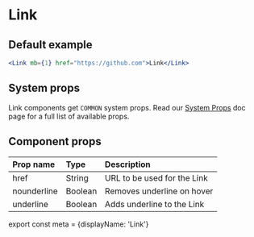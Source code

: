 # Link

## Default example

```.jsx
<Link mb={1} href="https://github.com">Link</Link>
```

## System props

Link components get `COMMON` system props. Read our [System Props](/system-props) doc page for a full list of available props.

## Component props

| Prop name | Type | Description |
| :- | :- | :- |
| href | String | URL to be used for the Link |
| nounderline | Boolean | Removes underline on hover |
| underline | Boolean | Adds underline to the Link |

export const meta = {displayName: 'Link'}

